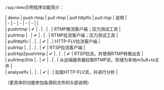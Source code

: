 `/app/demo`示例程序功能简介：

| demo              | push rtmp | pull rtmp | pull httpflv | pull rtsp | 说明 |  
| -                 | -         | -         | -            | -         |     |  
| pushrtmp          | ✔         | .         | .            | .         | RTMP推流客户端；压力测试工具 |  
| pullrtmp          | .         | ✔         | .            | .         | RTMP拉流客户端；压力测试工具 |  
| pullhttpflv       | .         | .         | ✔            | .         | HTTP-FLV拉流客户端 |  
| pullrtsp          | .         | .         | .            | ✔         | RTSP拉流客户端 |  
| pullrtsp2pushrtmp | ✔         | .         | .            | ✔         | RTSP拉流，并使用RTMP转推出去 |  
| pullrtmp2hls      | .         | ✔         | .            | .         | 从远端服务器拉取RTMP流，存储为本地m3u8+ts文件 |  
| analyseflv        | .         | .         | ✔            | .         | 拉取HTTP-FLV流，并进行分析 |  

（更具体的功能参加各源码文件的头部说明）
